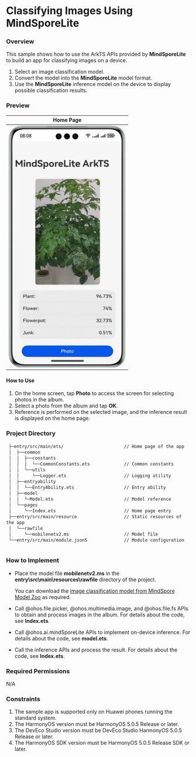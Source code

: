 # Classifying Images Using MindSporeLite

### Overview

This sample shows how to use the ArkTS APIs provided by **MindSporeLite** to build an app for classifying images on a device.

1. Select an image classification model.
2. Convert the model into the **MindSporeLite** model format.
3. Use the **MindSporeLite** inference model on the device to display possible classification results.

### Preview

| Home Page                                                  |
|------------------------------------------------------------|
| <img src="screenshots/device/MindSporeLiteArkTSDemo.jpg"/> |

#### How to Use

1. On the home screen, tap **Photo** to access the screen for selecting photos in the album.
2. Select a photo from the album and tap **OK**.
3. Reference is performed on the selected image, and the inference result is displayed on the home page.

### Project Directory

```
 ├─entry/src/main/ets/                       // Home page of the app
 │  ├──common
 │  │  ├──constants                         
 │  │  │  └──CommonConstants.ets             // Common constants
 │  │  └──utils          
 │  │     └──Logger.ets                      // Logging utility
 │  ├──entryability
 │  │  └──EntryAbility.ets                   // Entry ability
 │  ├──model
 │  │  └─Model.ets                           // Model reference
 │  └──pages                 
 │     └──Index.ets                          // Home page entry
 ├──entry/src/main/resource                  // Static resources of the app
 │  └──rawfile
 │     └──mobilenetv2.ms                     // Model file
 └──entry/src/main/module.json5              // Module configuration
 
```

### How to Implement

* Place the model file **mobilenetv2.ms** in the **entry\src\main\resources\rawfile** directory of the project.

  You can download the [image classification model from MindSpore Model Zoo](https://download.mindspore.cn/model_zoo/official/lite/mobilenetv2_openimage_lite/1.5/mobilenetv2.ms) as required.

* Call @ohos.file.picker, @ohos.multimedia.image, and @ohos.file.fs APIs to obtain and process images in the album. For details about the code, see **Index.ets**.

* Call @ohos.ai.mindSporeLite APIs to implement on-device inference. For details about the code, see **model.ets**.

* Call the inference APIs and process the result. For details about the code, see **Index.ets**.

### Required Permissions

N/A

### Constraints

1. The sample app is supported only on Huawei phones running the standard system.
2. The HarmonyOS version must be HarmonyOS 5.0.5 Release or later.
3. The DevEco Studio version must be DevEco Studio HarmonyOS 5.0.5 Release or later.
4. The HarmonyOS SDK version must be HarmonyOS 5.0.5 Release SDK or later.
